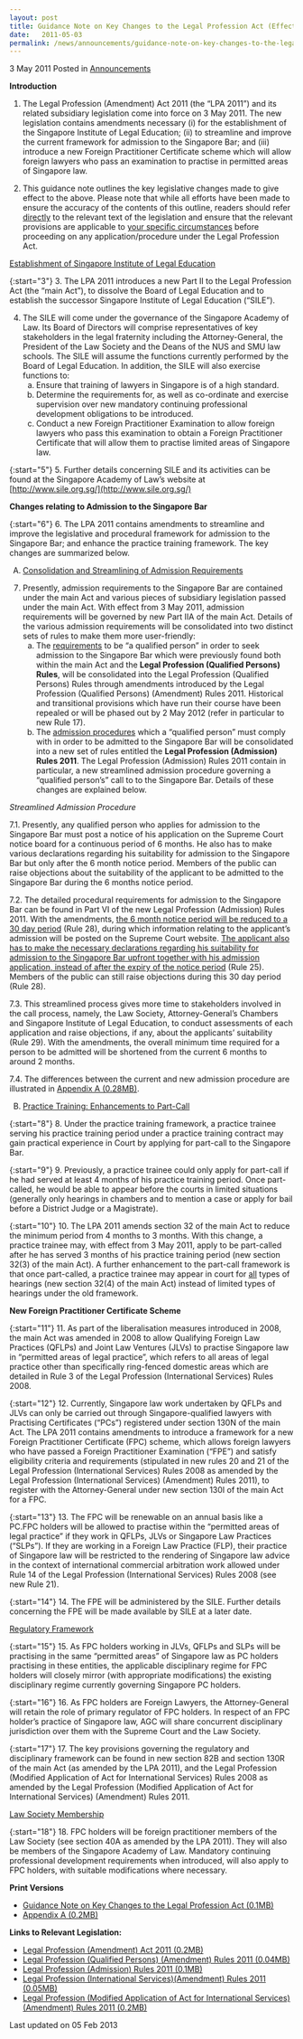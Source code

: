 ```yaml
---
layout: post
title: Guidance Note on Key Changes to the Legal Profession Act (Effective from 3 May 2011)
date:   2011-05-03
permalink: /news/announcements/guidance-note-on-key-changes-to-the-legal-profession-act-effective-from-3-may-2011-
---
```


3 May 2011 Posted in [Announcements](/news/announcements)


**Introduction**


1. The Legal Profession (Amendment) Act 2011 (the “LPA 2011”) and its related subsidiary legislation come into force on 3 May 2011. The new legislation contains amendments necessary (i) for the establishment of the Singapore Institute of Legal Education; (ii) to streamline and improve the current framework for admission to the Singapore Bar; and (iii) introduce a new Foreign Practitioner Certificate scheme which will allow foreign lawyers who pass an examination to practise in permitted areas of Singapore law. 

2. This guidance note outlines the key legislative changes made to give effect to the above. Please note that while all efforts have been made to ensure the accuracy of the contents of this outline, readers should refer <u>directly</u> to the relevant text of the legislation and ensure that the relevant provisions are applicable to <u>your specific circumstances</u> before proceeding on any application/procedure under the Legal Profession Act.

<u>Establishment of Singapore Institute of Legal Education
</u>

{:start="3"}
3. The LPA 2011 introduces a new Part II to the Legal Profession Act (the “main Act”), to dissolve the Board of Legal Education and to establish the successor Singapore Institute of Legal Education (“SILE”).  

<ol start="4">
<li>The SILE will come under the governance of the Singapore Academy of Law. Its Board of Directors will comprise representatives of key stakeholders in the legal fraternity including the Attorney-General, the President of the Law Society and the Deans of the NUS and SMU law schools. The SILE will assume the functions currently performed by the Board of Legal Education. In addition, the SILE will also exercise functions to:  
<ol style="list-style-type: lower-alpha">
<li>Ensure that training of lawyers in Singapore is of a high standard. </li>
<li>Determine the requirements for, as well as co-ordinate and exercise supervision over new mandatory continuing professional development obligations to be introduced. </li>
<li>Conduct a new Foreign Practitioner Examination to allow foreign lawyers who pass this examination to obtain a Foreign Practitioner Certificate that will allow them to practise limited areas of Singapore law. </li>
</ol>
</li>
</ol>

{:start="5"}
5. Further details concerning SILE and its activities can be found at the Singapore Academy of Law’s website at [http://www.sile.org.sg/](http://www.sile.org.sg/) 

**Changes relating to Admission to the Singapore Bar**

{:start="6"}
6. The LPA 2011 contains amendments to streamline and improve the legislative and procedural framework for admission to the Singapore Bar; and enhance the practice training framework. The key changes are summarized below.


<ol style="list-style-type: upper-alpha">
<li><u>Consolidation and Streamlining of Admission Requirements</u>
</li>
</ol>

<ol start="7">
<li>Presently, admission requirements to the Singapore Bar are contained under the main Act and various pieces of subsidiary legislation passed under the main Act. With effect from 3 May 2011, admission requirements will be governed by new Part IIA of the main Act. Details of the various admission requirements will be consolidated into two distinct sets of rules to make them more user-friendly:

<ol style="list-style-type: lower-alpha">

<li>The <u>requirements</u> to be “a qualified person” in order to seek admission to the Singapore Bar which were previously found both within the main Act and the <strong>Legal Profession (Qualified Persons) Rules</strong>, will be consolidated into the Legal Profession (Qualified Persons) Rules through amendments introduced by the Legal Profession (Qualified Persons) (Amendment) Rules 2011. Historical and transitional provisions which have run their course have been repealed or will be phased out by 2 May 2012 (refer in particular to new Rule 17). </li>

<li>The <u>admission procedures</u> which a “qualified person” must comply with in order to be admitted to the Singapore Bar will be consolidated into a new set of rules entitled the <strong>Legal Profession (Admission) Rules 2011</strong>. The Legal Profession (Admission) Rules 2011 contain in particular, a new streamlined admission procedure governing a “qualified person’s” call to to the Singapore Bar. Details of these changes are explained below. </li>


</ol>
</li>
</ol>

*Streamlined Admission Procedure*

<p>7.1. Presently, any qualified person who applies for admission to the Singapore Bar must post a notice of his application on the Supreme Court notice board for a continuous period of 6 months. He also has to make various declarations regarding his suitability for admission to the Singapore Bar but only after the 6 month notice period. Members of the public can raise objections about the suitability of the applicant to be admitted to the Singapore Bar during the 6 months notice period.</p>

<p>7.2. The detailed procedural requirements for admission to the Singapore Bar can be found in Part VI of the new Legal Profession (Admission) Rules 2011. With the amendments, <u>the 6 month notice period will be reduced to a 30 day period</u> (Rule 28), during which information relating to the applicant’s admission will be posted on the Supreme Court website. <u>The applicant also has to make the necessary declarations regarding his suitability for admission to the Singapore Bar upfront together with his admission application, instead of after the expiry of the notice period</u> (Rule 25). Members of the public can still raise objections during this 30 day period (Rule 28). </p>

<p>7.3. This streamlined process gives more time to stakeholders involved in the call process, namely, the Law Society, Attorney-General’s Chambers and Singapore Institute of Legal Education, to conduct assessments of each application and raise objections, if any, about the applicants’ suitability (Rule 29). With the amendments, the overall minimum time required for a person to be admitted will be shortened from the current 6 months to around 2 months.</p>

<p>7.4. The differences between the current and new admission procedure are illustrated in <a href="/files/news/announcements/2011/05/linkclickb813.pdf">Appendix A (0.28MB)</a>.</p>


<ol start="2" style="list-style-type: upper-alpha">
<li><u> Practice Training: Enhancements to Part-Call</u></li>
</ol>

{:start="8"}
8. Under the practice training framework, a practice trainee serving his practice training period under a practice training contract may gain practical experience in Court by applying for part-call to the Singapore Bar.

{:start="9"}
9. Previously, a practice trainee could only apply for part-call if he had served at least 4 months of his practice training period. Once part-called, he would be able to appear before the courts in limited situations (generally only hearings in chambers and to mention a case or apply for bail before a District Judge or a Magistrate).

{:start="10"}
10. The LPA 2011 amends section 32 of the main Act to reduce the minimum period from 4 months to 3 months. With this change, a practice trainee may, with effect from 3 May 2011, apply to be part-called after he has served 3 months of his practice training period (new section 32(3) of the main Act). A further enhancement to the part-call framework is that once part-called, a practice trainee may appear in court for <u>all</u> types of hearings (new section 32(4) of the main Act) instead of limited types of hearings under the old framework.


**New Foreign Practitioner Certificate Scheme**


{:start="11"}
11. As part of the liberalisation measures introduced in 2008, the main Act was amended in 2008 to allow Qualifying Foreign Law Practices (QFLPs) and Joint Law Ventures (JLVs) to practise Singapore law in “permitted areas of legal practice”, which refers to all areas of legal practice other than specifically ring-fenced domestic areas which are detailed in Rule 3 of the Legal Profession (International Services) Rules 2008.  

{:start="12"}
12. Currently, Singapore law work undertaken by QFLPs and JLVs can only be carried out through Singapore-qualified lawyers with Practising Certificates (“PCs”) registered under section 130N of the main Act. The LPA 2011 contains amendments to introduce a framework for a new Foreign Practitioner Certificate (FPC) scheme, which allows foreign lawyers who have passed a Foreign Practitioner Examination (“FPE”) and satisfy eligibility criteria and requirements (stipulated in new rules 20 and 21 of the Legal Profession (International Services) Rules 2008 as amended by the Legal Profession (International Services) (Amendment) Rules 2011), to register with the Attorney-General under new section 130I of the main Act for a FPC.  

{:start="13"}
13. The FPC will be renewable on an annual basis like a PC.FPC holders will be allowed to practise within the “permitted areas of legal practice” if they work in QFLPs, JLVs or Singapore Law Practices (“SLPs”). If they are working in a Foreign Law Practice (FLP), their practice of Singapore law will be restricted to the rendering of Singapore law advice in the context of international commercial arbitration work allowed under Rule 14 of the Legal Profession (International Services) Rules 2008 (see new Rule 21).  

{:start="14"}
14. The FPE will be administered by the SILE. Further details concerning the FPE will be made available by SILE at a later date.

<u>Regulatory Framework</u>

{:start="15"}
15. As FPC holders working in JLVs, QFLPs and SLPs will be practising in the same “permitted areas” of Singapore law as PC holders practising in these entities, the applicable disciplinary regime for FPC holders will closely mirror (with appropriate modifications) the existing disciplinary regime currently governing Singapore PC holders.  

{:start="16"}
16. As FPC holders are Foreign Lawyers, the Attorney-General will retain the role of primary regulator of FPC holders. In respect of an FPC holder’s practice of Singapore law, AGC will share concurrent disciplinary jurisdiction over them with the Supreme Court and the Law Society.  

{:start="17"}
17. The key provisions governing the regulatory and disciplinary framework can be found in new section 82B and section 130R of the main Act (as amended by the LPA 2011), and the Legal Profession (Modified Application of Act for International Services) Rules 2008 as amended by the Legal Profession (Modified Application of Act for International Services) (Amendment) Rules 2011.


<u>Law Society Membership</u>

{:start="18"}
18. FPC holders will be foreign practitioner members of the Law Society (see section 40A as amended by the LPA 2011). They will also be members of the Singapore Academy of Law. Mandatory continuing professional development requirements when introduced, will also apply to FPC holders, with suitable modifications where necessary.

**Print Versions**

* [Guidance Note on Key Changes to the Legal Profession Act (0.1MB)](/files/news/announcements/2011/05/linkclickb21f.pdf)
* [Appendix A (0.2MB)](/files/news/announcements/2011/05/linkclickb813.pdf)



**Links to Relevant Legislation:**

* [Legal Profession (Amendment) Act 2011 (0.2MB)](/files/news/announcements/2011/05/linkclickf859.pdf)
* [Legal Profession (Qualified Persons) (Amendment) Rules 2011 (0.04MB)](/files/news/announcements/2011/05/linkclickbe16.pdf)
* [Legal Profession (Admission) Rules 2011 (0.1MB)](/files/news/announcements/2011/05/linkclick89a9.pdf)
* [Legal Profession (International Services)(Amendment) Rules 2011 (0.05MB)](/files/news/announcements/2011/05/linkclick79c5.pdf)
* [Legal Profession (Modified Application of Act for International Services) (Amendment) Rules 2011 (0.2MB)](/files/news/announcements/2011/05/linkclickec10.pdf)



<p class="right-side-updated">Last updated on 05 Feb 2013</p> 





